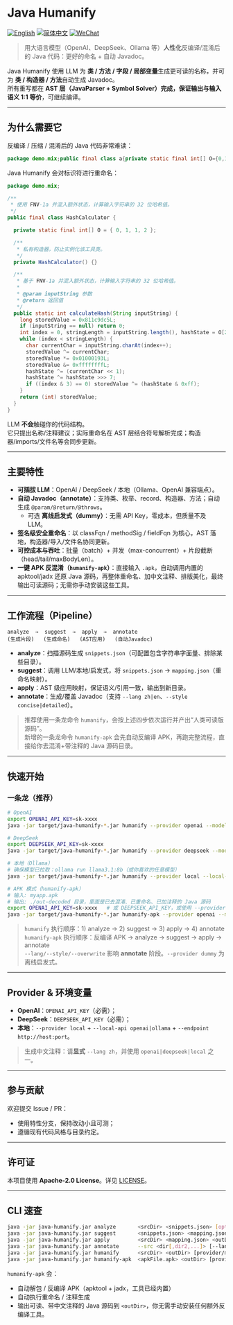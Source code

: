 # Java Humanify
[![English](https://img.shields.io/badge/README-English-blue)](./README.md)
[![简体中文](https://img.shields.io/badge/README-简体中文-brightgreen)](./README_zh.md)
[![WeChat](https://img.shields.io/badge/WeChat-添加-07C160?logo=wechat&logoColor=white)](./assets/wechat-qr.jpg)
> 用大语言模型（OpenAI、DeepSeek、Ollama 等）**人性化**反编译/混淆后的 Java 代码：更好的命名 + 自动 Javadoc。

Java Humanify 使用 LLM 为 **类 / 方法 / 字段 / 局部变量**生成更可读的名称，并可为 **类 / 构造器 / 方法**自动生成 Javadoc。  
所有重写都在 **AST 层（JavaParser + Symbol Solver）**完成，保证输出与输入**语义 1:1 等价**，可继续编译。

---

## 为什么需要它

反编译 / 压缩 / 混淆后的 Java 代码非常难读：

```java
package demo.mix;public final class a{private static final int[] O={0,1,1,2};private a(){}public static int h(String s){long x=0x811c9dc5L;if(s==null)return 0;int i=0,n=s.length(),j=O[2];while(i<n){char c=s.charAt(i++);x^=c;x*=0x01000193L;x&=0xffffffffL;j^=(c<<1);j^=j>>>7;if((i&3)==0)x^=(j&0xff);}return (int)x;}
```

Java Humanify 会对标识符进行重命名：

```java
package demo.mix;

/**
 * 使用 FNV-1a 并混入额外状态，计算输入字符串的 32 位哈希值。
 */
public final class HashCalculator {

  private static final int[] O = { 0, 1, 1, 2 };

  /**
   * 私有构造器，防止实例化该工具类。
   */
  private HashCalculator() {}

  /**
   * 基于 FNV-1a 并混入额外状态，计算输入字符串的 32 位哈希值。
   *
   * @param inputString 参数
   * @return 返回值
   */
  public static int calculateHash(String inputString) {
    long storedValue = 0x811c9dc5L;
    if (inputString == null) return 0;
    int index = 0, stringLength = inputString.length(), hashState = O[2];
    while (index < stringLength) {
      char currentChar = inputString.charAt(index++);
      storedValue ^= currentChar;
      storedValue *= 0x01000193L;
      storedValue &= 0xffffffffL;
      hashState ^= (currentChar << 1);
      hashState ^= hashState >>> 7;
      if ((index & 3) == 0) storedValue ^= (hashState & 0xff);
    }
    return (int) storedValue;
  }
}
```

LLM **不会**触碰你的代码结构。  
它只提出名称/注释建议；实际重命名在 AST 层结合符号解析完成；构造器/imports/文件名等会同步更新。

---

## 主要特性

- **可插拔 LLM**：OpenAI / DeepSeek / 本地（Ollama、OpenAI 兼容端点）。
- **自动 Javadoc（annotate）**：支持类、枚举、record、构造器、方法；自动生成 `@param/@return/@throws`。
  - 可选 **离线启发式（dummy）**：无需 API Key，零成本，但质量不及 LLM。
- **签名级安全重命名**：以 classFqn / methodSig / fieldFqn 为核心，AST 落地，构造器/导入/文件名协同更新。
- **可控成本与吞吐**：批量（batch）+ 并发（max-concurrent）+ 片段截断（head/tail/maxBodyLen）。
- **一键 APK 反混淆（`humanify-apk`）**：直接输入 `.apk`，自动调用内置的 apktool/jadx 还原 Java 源码，再整体重命名、加中文注释、排版美化，最终输出可读源码；无需你手动安装这些工具。

---

## 工作流程（Pipeline）

```
analyze  →  suggest  →  apply  →  annotate
(生成片段)   (生成命名)   (AST应用)   (自动Javadoc)
```

- **analyze**：扫描源码生成 `snippets.json`（可配置包含字符串字面量、排除某些目录）。
- **suggest**：调用 LLM/本地/启发式，将 `snippets.json` → `mapping.json`（重命名映射）。
- **apply**：AST 级应用映射，保证语义/引用一致，输出到新目录。
- **annotate**：生成/覆盖 Javadoc（支持 `--lang zh|en`、`--style concise|detailed`）。

> 推荐使用一条龙命令 `humanify`，会按上述四步依次运行并产出“人类可读版源码”。  
> 新增的一条龙命令 `humanify-apk` 会先自动反编译 APK，再跑完整流程，直接给你去混淆+带注释的 Java 源码目录。

---

## 快速开始

### 一条龙（推荐）

```bash
# OpenAI
export OPENAI_API_KEY=sk-xxxx
java -jar target/java-humanify-*.jar humanify --provider openai --model gpt-4o-mini samples/src samples/out
```

```bash
# DeepSeek
export DEEPSEEK_API_KEY=sk-xxxx
java -jar target/java-humanify-*.jar humanify --provider deepseek --model deepseek-chat samples/src samples/out
```

```bash
# 本地（Ollama）
# 确保模型已拉取：ollama run llama3.1:8b（或你喜欢的任意模型）
java -jar target/java-humanify-*.jar humanify --provider local --local-api ollama --endpoint http://localhost:11434 --model llama3.1:8b samples/src samples/out
```

```bash
# APK 模式（humanify-apk）
# 输入: myapp.apk
# 输出: ./out-decoded 目录，里面是已去混淆、已重命名、已加注释的 Java 源码
export OPENAI_API_KEY=sk-xxxx   # 或 DEEPSEEK_API_KEY，或使用 --provider local
java -jar target/java-humanify-*.jar humanify-apk --provider openai --model gpt-4o-mini myapp.apk out-decoded
```

> `humanify` 执行顺序：1) analyze → 2) suggest → 3) apply → 4) annotate  
> `humanify-apk` 执行顺序：反编译 APK → analyze → suggest → apply → annotate  
> `--lang/--style/--overwrite` 影响 **annotate** 阶段。`--provider dummy` 为离线启发式。

---

## Provider & 环境变量

- **OpenAI**：`OPENAI_API_KEY`（必需）；
- **DeepSeek**：`DEEPSEEK_API_KEY`（必需）；
- **本地**：`--provider local` + `--local-api openai|ollama` + `--endpoint http://host:port`。

> 生成中文注释：请**显式** `--lang zh`，并使用 `openai|deepseek|local` 之一。

---

## 参与贡献

欢迎提交 Issue / PR：
- 使用特性分支，保持改动小且可测；
- 遵循现有代码风格与目录约定。

---

## 许可证

本项目使用 **Apache-2.0 License**。详见 [LICENSE](./LICENSE)。

---

## CLI 速查

```bash
java -jar java-humanify.jar analyze       <srcDir> <snippets.json> [opts]
java -jar java-humanify.jar suggest       <snippets.json> <mapping.json> [opts]
java -jar java-humanify.jar apply         <srcDir> <mapping.json> <outDir> [--classpath ...]
java -jar java-humanify.jar annotate      --src <dir[,dir2,...]> [--lang/--style/--overwrite ...]
java -jar java-humanify.jar humanify      <srcDir> <outDir> [provider/model/annotate opts...]
java -jar java-humanify.jar humanify-apk  <apkFile.apk> <outDir> [provider/model/annotate opts...]
```

`humanify-apk` 会：
- 自动解包 / 反编译 APK（apktool + jadx，工具已经内置）
- 自动执行重命名 / 注释生成
- 输出可读、带中文注释的 Java 源码到 `<outDir>`，你无需手动安装任何额外反编译工具。
